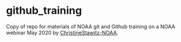 # github_training
Copy of repo for materials of NOAA git and Github training on a NOAA webinar May 2020 by [ChristineStawitz-NOAA](https://github.com/ChristineStawitz-NOAA/github_training).
